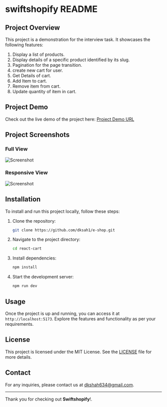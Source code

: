 # swiftshopify README

## Project Overview

This project is a demonstration for the interview task. It showcases the following features:

1. Display a list of products.
2. Display details of a specific product identified by its slug.
3. Pagination for the page transition.
4. create new cart for user.
5. Get Details of cart.
6. Add Item to cart.
7. Remove item from cart.
8. Update quantity of item in cart.

## Project Demo

Check out the live demo of the project here: [Project Demo URL](https://swiftshopify.netlify.app/)

## Project Screenshots

### Full View

![Screenshot]()

### Responsive View

![Screenshot]()

## Installation

To install and run this project locally, follow these steps:

1. Clone the repository:
   ```bash
   git clone https://github.com/dksah1/e-shop.git
   ```
2. Navigate to the project directory:
   ```bash
   cd react-cart
   ```
3. Install dependencies:
   ```bash
   npm install
   ```
4. Start the development server:
   ```bash
   npm run dev
   ```

## Usage

Once the project is up and running, you can access it at `http://localhost:5173`. Explore the features and functionality as per your requirements.

## License

This project is licensed under the MIT License. See the [LICENSE](LICENSE) file for more details.

## Contact

For any inquiries, please contact us at [dkshah634@gmail.com](mailto:dkshah634@gmail.com).

---

Thank you for checking out **Swiftshopify**!.
